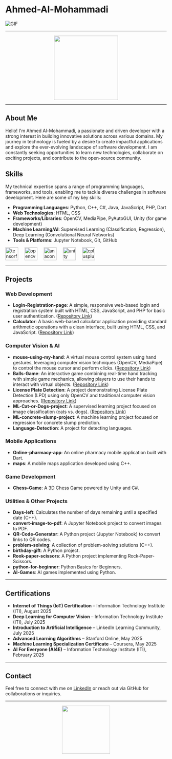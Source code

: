 # Ahmed-Al-Mohammadi  

![GIF](https://user-images.githubusercontent.com/74038190/225813708-98b745f2-7d22-48cf-9150-083f1b00d6c9.gif)

---

<div align="center">
  <img height="200" src="https://media4.giphy.com/media/v1.Y2lkPTc5MGI3NjExbHRsYjIwaHAwa2tranU5MzVybnJuMjg5MXp6ejZjb29yaTdxZnduaCZlcD12MV9pbnRlcm5hbF9naWZfYnlfaWQmY3Q9Zw/S9d8XB557e8phGLBVS/giphy.gif"  />
</div>

---

## About Me  

Hello! I'm Ahmed Al-Mohammadi, a passionate and driven developer with a strong interest in building innovative solutions across various domains. My journey in technology is fueled by a desire to create impactful applications and explore the ever-evolving landscape of software development. I am constantly seeking opportunities to learn new technologies, collaborate on exciting projects, and contribute to the open-source community.  

## Skills  

My technical expertise spans a range of programming languages, frameworks, and tools, enabling me to tackle diverse challenges in software development. Here are some of my key skills:  

*   **Programming Languages**: Python, C++, C#, Java, JavaScript, PHP, Dart  
*   **Web Technologies**: HTML, CSS  
*   **Frameworks/Libraries**: OpenCV, MediaPipe, PyAutoGUI, Unity (for game development)  
*   **Machine Learning/AI**: Supervised Learning (Classification, Regression), Deep Learning (Convolutional Neural Networks)  
*   **Tools & Platforms**: Jupyter Notebook, Git, GitHub  

<div align="left">
  <img src="https://cdn.jsdelivr.net/gh/devicons/devicon/icons/tensorflow/tensorflow-original.svg" height="40" alt="tensorflow logo"  />
  <img width="12" />
  <img src="https://cdn.jsdelivr.net/gh/devicons/devicon/icons/opencv/opencv-original.svg" height="40" alt="opencv logo"  />
  <img width="12" />
  <img src="https://cdn.jsdelivr.net/gh/devicons/devicon/icons/anaconda/anaconda-original.svg" height="40" alt="anaconda logo"  />
  <img width="12" />
  <img src="https://cdn.jsdelivr.net/gh/devicons/devicon/icons/unity/unity-original.svg" height="40" alt="unity logo"  />
  <img width="12" />
  <img src="https://cdn.jsdelivr.net/gh/devicons/devicon/icons/cplusplus/cplusplus-original.svg" height="40" alt="cplusplus logo"  />
</div>

---

## Projects  

### Web Development  
*   **Login-Registration-page**: A simple, responsive web-based login and registration system built with HTML, CSS, JavaScript, and PHP for basic user authentication. ([Repository Link](https://github.com/Ahmed-Al-Mohammadi/Login-Registration-page))  
*   **Calculator**: A basic web-based calculator application providing standard arithmetic operations with a clean interface, built using HTML, CSS, and JavaScript. ([Repository Link](https://github.com/Ahmed-Al-Mohammadi/Calculator))  

### Computer Vision & AI  
*   **mouse-using-my-hand**: A virtual mouse control system using hand gestures, leveraging computer vision techniques (OpenCV, MediaPipe) to control the mouse cursor and perform clicks. ([Repository Link](https://github.com/Ahmed-Al-Mohammadi/mouse-using-my-hand))  
*   **Balls-Game**: An interactive game combining real-time hand tracking with simple game mechanics, allowing players to use their hands to interact with virtual objects. ([Repository Link](https://github.com/Ahmed-Al-Mohammadi/Balls-Game))  
*   **License Plate Detection**: A project demonstrating License Plate Detection (LPD) using only OpenCV and traditional computer vision approaches. ([Repository Link](https://github.com/Ahmed-Al-Mohammadi/License-Plate-Detection))  
*   **ML-Cat-or-Dogs-project**: A supervised learning project focused on image classification (cats vs. dogs). ([Repository Link](https://github.com/Ahmed-Al-Mohammadi/ML-Cat-or-Dogs-project))  
*   **ML-concrete-slump-project**: A machine learning project focused on regression for concrete slump prediction.  
*   **Language-Detection**: A project for detecting languages.  

### Mobile Applications  
*   **Online-pharmacy-app**: An online pharmacy mobile application built with Dart.  
*   **maps**: A mobile maps application developed using C++.  

### Game Development  
*   **Chess-Game**: A 3D Chess Game powered by Unity and C#.  

### Utilities & Other Projects  
*   **Days-left**: Calculates the number of days remaining until a specified date (C++).  
*   **convert-image-to-pdf**: A Jupyter Notebook project to convert images to PDF.  
*   **QR-Code-Generator**: A Python project (Jupyter Notebook) to convert links to QR codes.  
*   **problem-solving**: A collection of problem-solving solutions (C++).  
*   **birthday-gift**: A Python project.  
*   **Rook-paper-scissors**: A Python project implementing Rock-Paper-Scissors.  
*   **python-for-beginner**: Python Basics for Beginners.  
*   **AI-Games**: AI games implemented using Python.  

---

## Certifications  

*   **Internet of Things (IoT) Certification** – Information Technology Institute (ITI), August 2025  
*   **Deep Learning for Computer Vision** – Information Technology Institute (ITI), July 2025  
*   **Introduction to Artificial Intelligence** – LinkedIn Learning Community, July 2025  
*   **Advanced Learning Algorithms** – Stanford Online, May 2025  
*   **Machine Learning Specialization Certificate** – Coursera, May 2025  
*   **AI For Everyone (AI4E)** – Information Technology Institute (ITI), February 2025  

---

## Contact  

Feel free to connect with me on [LinkedIn](https://www.linkedin.com/in/ahmed-yasser-755aba259) or reach out via GitHub for collaborations or inquiries.  

---

<div align="center">
  <img height="150" src="https://user-images.githubusercontent.com/74038190/212284136-03988914-d899-44b4-b1d9-4eeccf656e44.gif" />
</div>
